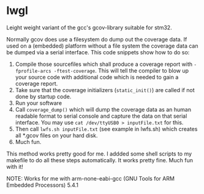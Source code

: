 # lwgl
Leight weight variant of the gcc's gcov-library suitable for stm32.

Normally gcov does use a filesystem do dump out the coverage data. If used on a (embedded) platform without a file system the coverage data can be dumped via a serial interface. This code snippets show how to do so:

  1. Compile those sourcefiles which shall produce a coverage report with `-fprofile-arcs -ftest-coverage`. This will tell the compiler to blow up your source code with additional code which is needed to gain a coverage report.
  2. Take sure that the coverage initializers (`static_init()`) are called if not done by startup code.
  3. Run your software
  4. Call `coverage_dump()` which will dump the coverage data as an human readable format to serial console and capture the data on that serial interface. You may use `cat /dev/ttyUSB0 > inputFile.txt` for this.
  5. Then call `lwfs.sh inputFile.txt` (see example in lwfs.sh) which creates all *.gcov files on your hard disk.
  6. Much fun. 
  
This method works pretty good for me. I addded some shell scripts to my makefile to do all these steps automatically. It works pretty fine. Much fun with it!

NOTE: Works for me with arm-none-eabi-gcc (GNU Tools for ARM Embedded Processors) 5.4.1 
  
